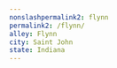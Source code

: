 ```yaml
---
﻿nonslashpermalink2: flynn
permalink2: /flynn/
alley: Flynn
city: Saint John
state: Indiana
---
```

